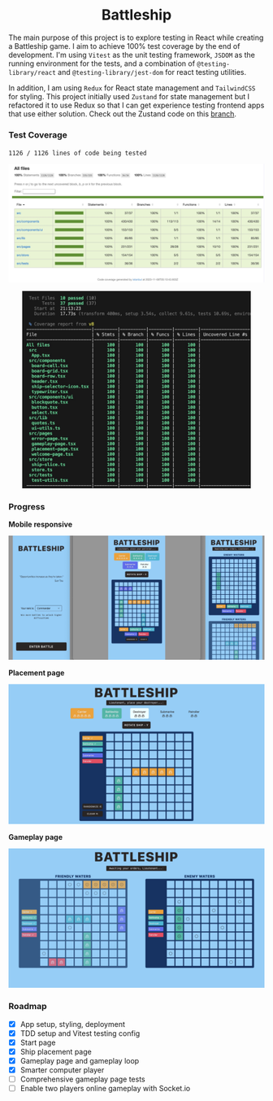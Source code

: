 <h1 align="center"> Battleship </h1>

The main purpose of this project is to explore testing in React while creating a Battleship game. I aim to achieve 100% test coverage by the end of development. I'm using `Vitest` as the unit testing framework, `JSDOM` as the running environment for the tests, and a combination of `@testing-library/react` and `@testing-library/jest-dom` for react testing utilities.

In addition, I am using `Redux` for React state management and `TailwindCSS` for styling. This project initially used `Zustand` for state management but I refactored it to use Redux so that I can get experience testing frontend apps that use either solution. Check out the Zustand code on this [branch](https://github.com/mathewbushuru/battleship/tree/zustand).

<!-- ![progress](./docs/current-progress1.jpg) -->

### Test Coverage

`1126 / 1126 lines of code being tested`

![test-coverage](./docs/coverage4.jpg)
<p align="center">
<img src="./docs/coverage-cmd4.jpg" width="450px" />
</p>

### Progress

**Mobile responsive**
<p align="center">
<img src="./docs/mobile.jpg" width="700px" />
</p>

**Placement page**
<p align="center">
<img src="./docs/placement.jpg" width="700px" />
</p>

**Gameplay page**
<p align="center">
<img src="./docs/gameplay.jpg" width="700px" />
</p>

### Roadmap

- [x] App setup, styling, deployment
- [x] TDD setup and Vitest testing config
- [x] Start page
- [x] Ship placement page
- [x] Gameplay page and gameplay loop
- [x] Smarter computer player 
- [ ] Comprehensive gameplay page tests
- [ ] Enable two players online gameplay with Socket.io
<!-- - [ ] Drag and drop for ships during placement -->